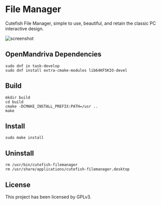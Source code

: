 # File Manager

Cutefish File Manager, simple to use, beautiful, and retain the classic PC interactive design.

![screenshot](screenshots/Screenshot_20211025_151224.png)

## OpenMandriva Dependencies

```shell
sudo dnf in task-develop
sudo dnf install extra-cmake-modules lib64KF5KIO-devel

```

## Build

```shell
mkdir build
cd build
cmake -DCMAKE_INSTALL_PREFIX:PATH=/usr ..
make
```

## Install

```shell
sudo make install
```

## Uninstall

```shell
rm /usr/bin/cutefish-filemanager
rm /usr/share/applications/cutefish-filemanager.desktop
```

## License

This project has been licensed by GPLv3.
